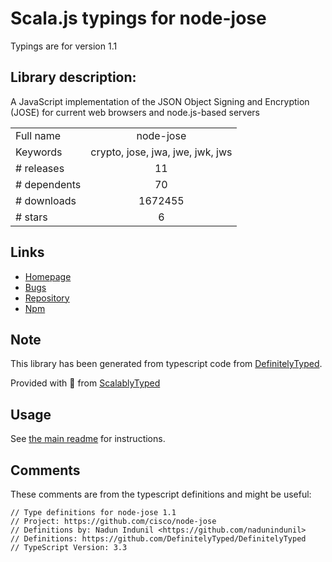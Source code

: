 
# Scala.js typings for node-jose

Typings are for version 1.1

## Library description:
A JavaScript implementation of the JSON Object Signing and Encryption (JOSE) for current web browsers and node.js-based servers

|                    |                 |
| ------------------ | :-------------: |
| Full name          | node-jose |
| Keywords           | crypto, jose, jwa, jwe, jwk, jws |
| # releases         | 11 |
| # dependents       | 70 |
| # downloads        | 1672455 |
| # stars            | 6 |

## Links
- [Homepage](https://github.com/cisco/node-jose#readme)
- [Bugs](https://github.com/cisco/node-jose/issues)
- [Repository](https://github.com/cisco/node-jose)
- [Npm](https://www.npmjs.com/package/node-jose)
    


## Note
This library has been generated from typescript code from [DefinitelyTyped](https://definitelytyped.org).

Provided with :purple_heart: from [ScalablyTyped](https://github.com/oyvindberg/ScalablyTyped)

## Usage
See [the main readme](../../readme.md) for instructions.

## Comments

These comments are from the typescript definitions and might be useful:
```
// Type definitions for node-jose 1.1
// Project: https://github.com/cisco/node-jose
// Definitions by: Nadun Indunil <https://github.com/nadunindunil>
// Definitions: https://github.com/DefinitelyTyped/DefinitelyTyped
// TypeScript Version: 3.3

```

